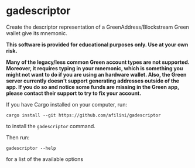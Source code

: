 # gadescriptor

Create the descriptor representation of a GreenAddress/Blockstream Green wallet give its mnemonic.

**This software is provided for educational purposes only. Use at your own risk.**

**Many of the legacy/less common Green account types are not supported. Moreover, it requires typing in your mnemonic, which is something you might
not want to do if you are using an hardware wallet. Also, the Green server currently doesn't support generating addresses outside of the app. If you do so and notice some funds are missing in the Green app,
please contact their support to try to fix your account.**

If you have Cargo installed on your computer, run:

```
cargo install --git https://github.com/afilini/gadescriptor
```

to install the `gadescriptor` command.

Then run:

```
gadescriptor --help
```

for a list of the available options
